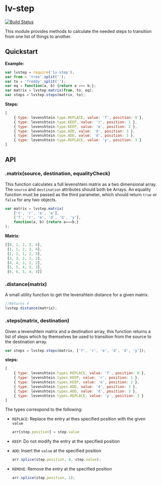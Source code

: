 # lv-step
[![Build Status](https://travis-ci.org/PaulAvery/node-lv-step.svg)](https://travis-ci.org/PaulAvery/node-lv-step)


This module provides methods to calculate the needed steps to transition from one list of things to another.

## Quickstart
**Example:**

```js
var lvstep = require('lv-step');
var from = 'tree'.split('');
var to = 'freddy'.split('');
var eq = function(a, b) {return a === b;};
var matrix = lvstep.matrix(from, to, eq);
var steps = lvstep.steps(matrix, to);
```

**Steps:**

```js
[
	{ type: levenshtein.type.REPLACE, value: 'f', position: 0 },
	{ type: levenshtein.type.KEEP, value: 'r', position: 1 },
	{ type: levenshtein.type.KEEP, value: 'e', position: 2 },
	{ type: levenshtein.type.ADD, value: 'd', position: 3 },
	{ type: levenshtein.type.ADD, value: 'd', position: 3 },
	{ type: levenshtein.type.REPLACE, value: 'y', position: 3 }
]
```

## API
### .matrix(source, destination, equalityCheck)
This function calculates a full levenshtein matrix as a two dimensional array. The `source` and `destination` attributes should both be Arrays.
An equality function must be passed as the third parameter, which should return `true` or `false` for any two objects.

```js
var matrix = lvstep.matrix(
	['t', 'r', 'e', 'e'],
	['f', 'r', 'e', 'd', 'd', 'y'],
	function(a, b) {return a===b;}
);
```

**Matrix**:

```js
[[0, 1, 2, 3, 4],
 [1, 1, 2, 3, 4],
 [2, 2, 1, 2, 3],
 [3, 3, 2, 1, 2],
 [4, 4, 3, 2, 2],
 [5, 5, 4, 3, 3],
 [6, 6, 5, 4, 4]]
```

### .distance(matrix)
A small utility function to get the levenshtein distance for a given matrix.

```js
//Returns 4
lvstep.distance(matrix);
```

### .steps(matrix, destination)
Given a levenshtein matrix and a destination array, this function returns a list of steps which by themselves be used to transition from the source to the destination array.

```js
var steps = lvstep.steps(matrix, ['f', 'r', 'e', 'd', 'd', 'y']);
```

**steps:**

```js
[
	{ type: levenshtein.types.REPLACE, value: 'f', position: 0 },
	{ type: levenshtein.types.KEEP, value: 'r', position: 1 },
	{ type: levenshtein.types.KEEP, value: 'e', position: 2 },
	{ type: levenshtein.types.ADD, value: 'd', position: 3 },
	{ type: levenshtein.types.ADD, value: 'd', position: 3 },
	{ type: levenshtein.types.REPLACE, value: 'y', position: 3 }
]
```

The types correspond to the following:

* `REPLACE`:
	Replace the entry at thes specified position with the given `value`

	```js
	arr[step.position] = step.value
	```

* `KEEP`:
	Do not modify the entry at the specified position

* `ADD`:
	Insert the `value` at the specified position

	```js
	arr.splice(step.position, 0, step.value);
	```

* `REMOVE`:
	Remove the entry at the specified position

	```js
	arr.splice(step.position, 1);
	```
